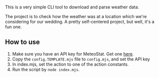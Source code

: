 This is a very simple CLI tool to download and parse weather data.

The project is to check how the weather was at a location which we're considering for our wedding.
A pretty self-centered project, but well, it's a fun one.

## How to use

1. Make sure you have an API key for MeteoStat. Get one [here](https://rapidapi.com/meteostat/api/meteostat/).
2. Copy the `config.TEMPLATE.mjs` file to `config.mjs`, and set the API key
3. In index.mjs, set the action to one of the action constants.
4. Run the script by `node index.mjs`.